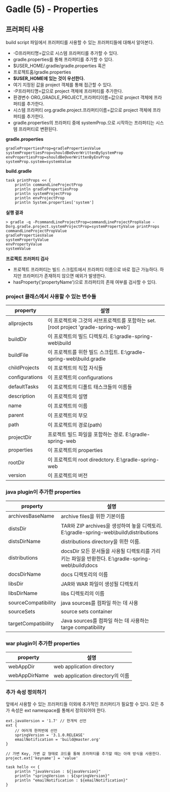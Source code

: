 # Gadle (5) - Properties
 
 

## 프러퍼티 사용 
build script 파일에서 프러퍼티를 사용할 수 있는 프러퍼티들에 대해서 알아본다. 


* -D프라퍼티명=값으로 시스템 프라퍼티를 추가할 수 있다.
* gradle.properties를 통해 프라퍼티를 추가할 수 있다.
* $USER_HOME/.gradle/gradle.properties 혹은
* 프로젝트홈/gradle.properties
* **$USER_HOME에 있는 것이 우선한다.**
* 여기 지정된 값을 project 객체를 통해 접근할 수 있다.
* -P프라퍼티명=값으로 project 객체에 프라퍼티를 추가한다.
* 환경변수 ORG_GRADLE_PROJECT_프라퍼티이름=값으로 project 객체에 프라퍼티를 추가한다.
* 시스템 프라퍼티 org.gradle.project.프라퍼티이름=값으로 project 객체에 프라퍼티를 추가한다.
* gradle.properties의 프라퍼티 중에 systemProp.으로 시작하는 프라퍼티는 시스템 프라퍼티로 변환된다.


**gradle.properties** 
```properties
gradlePropertiesProp=gradlePropertiesValue
systemPropertiesProp=shouldBeOverWrittenBySystemProp
envPropertiesProp=shouldBeOverWrittenByEnvProp
systemProp.system=systemValue
```
**build.gradle**
```shell
task printProps << {
    println commandLineProjectProp
    println gradlePropertiesProp
    println systemProjectProp
    println envProjectProp
    println System.properties['system']
```
**실행 결과**
```shell
> gradle -q -PcommandLineProjectProp=commandLineProjectPropValue -Dorg.gradle.project.systemProjectProp=systemPropertyValue printProps
commandLineProjectPropValue
gradlePropertiesValue
systemPropertyValue
envPropertyValue
systemValue
```


**프로젝트 프러퍼티 검사**

* 프로젝트 프라퍼티는 빌드 스크립트에서 프라퍼티 이름으로 바로 접근 가능하다. 하지만 프라퍼티가 존재하지 않으면 예외가 발생한다.
* hasProperty('propertyName')으로 프라퍼티의 존재 여부를 검사할 수 있다.


### project 클래스에서 사용할 수 있는 변수들

| property | 설명 |
|--|--|
| allprojects	| 이 프로젝트와 그것의 서브프로젝트를 포함하는 set.	[root project 'gradle-spring-web'] |
| buildDir |	이 프로젝트의 빌드 디렉토리. 	E:\gradle-spring-web\build |
| buildFile	| 이 프로젝트를 위한 빌드 스크립트. 	E:\gradle-spring-web\build.gradle |
| childProjects | 	이 프로젝트의 직접 자식들 |
| configurations | 	이 프로젝트의 configurations | 
| defaultTasks | 	이 프로젝트의 디폴트 태스크들의 이름들 | 
| description	 | 이 프로젝트의 설명 | 
| name | 	이 프로젝트의 이름 | 
| parent | 	이 프로젝트의 부모 | 
| path | 	이 프로젝트의 경로(path) | 
| projectDir | 	프로젝트 빌드 파일을 포함하는 경로. 	E:\gradle-spring-web  | 
| properties | 	이 프로젝트의 properties | 
| rootDir	 | 이 프로젝트의 root diredctory. 	E:\gradle-spring-web | 
| version	 | 이 프로젝트의 버전 | 




### java plugin이 추가한 properties


| property | 설명 |
|--|--|
| archivesBaseName | 	archive files을 위한 기본이름 | 
| distsDir	 | TAR와 ZIP archives을 생성하여 놓을 디렉토리.	E:\gradle-spring-web\build\distributions  | 
| distsDirName | 	distributions directory을 위한 이름. | 
| distributions | docsDir	모든 문서들을 사용될 디렉토리를 가리키는 파일을 반환한다.	E:\gradle-spring-web\build\docs | 
| docsDirName	 | docs 디렉토리의 이름 | 
| libsDir	 | JAR와 WAR 파일이 생성될 디렉토리 | 
| libsDirName	 | libs 디렉토리의 이름  | 
| sourceCompatibility | 	java sources를 컴파일 하는 데 사용 | 
| sourceSets | 	source sets container | 
| targetCompatibility | 	Java sources를 컴파일 하는 데 사용하는 targe compatibility | 



### war plugin이 추가한 properties
| property | 설명 |
|--|--|
| webAppDir	| web application directory | 
| webAppDirName	| web application directory의 이름 |


### 추가 속성 정의하기

앞에서 사용할 수 있는 프러퍼티들 이외에 추가적인 프러퍼티가 필요할 수 있다. 모든 추가 속성은 ext namespace를 통해서 정의되어야 한다.

```shell
ext.javaVersion = '1.7' // 한개씩 선언
ext {
    // 여러개 한꺼번에 선언
    springVersion = '3.1.0.RELEASE'
    emailNotification = 'build@master.org'
}
 
// 가변 Key, 가변 값 형태로 코드를 통해 프라퍼티를 추가할 때는 아래 방식을 사용한다.
project.ext['keyname'] = 'value'
 
task hello << {
    println "javaVersion : ${javaVersion}"
    println "springVersion : ${springVersion}"
    println "emailNotification : ${emailNotification}"
}
```



